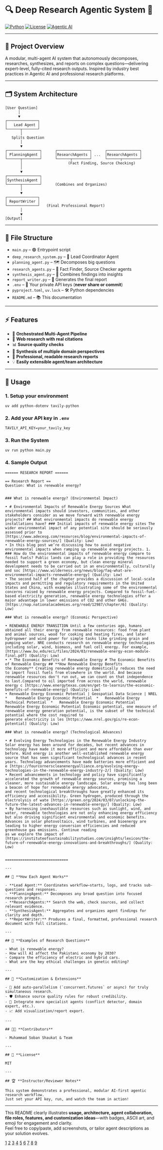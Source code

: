 
# 🔍 Deep Research Agentic System 🚀

[![Python](https://img.shields.io/badge/python-3.9%2B-blue?logo=python)](https://www.python.org/)
[![License](https://img.shields.io/badge/license-MIT-green)](LICENSE)
[![Agentic AI](https://img.shields.io/badge/agentic%20AI-ready-brightgreen)](#)

---

## 🎯 **Project Overview**

A modular, multi-agent AI system that autonomously decomposes, researches, synthesizes, and reports on complex questions—delivering expert-level, fully-cited research outputs. Inspired by industry best practices in Agentic AI and professional research platforms.

---

## 🗂️ **System Architecture**

```
[User Question]
      │
      ▼
┌──────────────┐
│   Lead Agent │
└──────┬───────┘
       │
   Splits Question
       │
       ▼
┌───────────────┐      ┌───────────────┐      ┌───────────────┐
│ PlanningAgent │      │ResearchAgents │ ...  │ResearchAgents │
└──────┬────────┘      └──────┬────────┘      └──────┬────────┘
       │                     (Fact Finding, Source Checking)
       │
       ▼
┌───────────────┐
│SynthesisAgent │
└──────┬────────┘      (Combines and Organizes)
       │
       ▼
┌──────────────┐
│ ReportWriter │
└──────────────┘   (Final Professional Report)
       │
       ▼
[Output]
```

---

## 📁 **File Structure**

- `main.py` – 🟢 Entrypoint script
- `deep_research_system.py` – 🧠 Lead Coordinator Agent
- `planning_agent.py` – 🗺️ Decomposes big questions
- `research_agents.py` – 🔎 Fact Finder, Source Checker agents
- `synthesis_agent.py` – 🧩 Combines findings into insights
- `report_writer.py` – 📝 Generates the final report
- `.env` – 🔑 Your private API keys (**never share or commit**)
- `pyproject.toml`, `uv.lock` – 🛠️ Python dependencies
- `README.md` – 📚 This documentation

---

## ⚡ **Features**

- 🧩 **Orchestrated Multi-Agent Pipeline**
- 🔎 **Web research with real citations**
- 📊 **Source quality checks**
- 🤝 **Synthesis of multiple domain perspectives**
- 📝 **Professional, readable research reports**
- 💡 **Easily extensible agent/team architecture**

---

## 🚀 **Usage**

### 1. **Setup your environment**

```
uv add python-dotenv tavily-python
```

### 2. **Add your API key in `.env`**

```
TAVILY_API_KEY=your_tavily_key
```

### 3. **Run the System**

```
uv run python main.py
```

### 4. **Sample Output**

```
====== RESEARCH REPORT ======

== Research Report ==
Question: What is renewable energy?


### What is renewable energy? (Environmental Impact)

• # Environmental Impacts of Renewable Energy Sources What environmental impacts should investors, communities, and other stakeholders consider as we move forward with renewable energy projects? ## What environmental impacts do renewable energy installations have? ### Initial impacts of renewable energy sites The wider environmental impact of any potential site should be seriously assessed prior to [https://www.adecesg.com/resources/blog/environmental-impacts-of-renewable-energy-sources/] (Quality: Low)
• In this blog post we’re discussing how to avoid negative environmental impacts when ramping up renewable energy projects. 1. ### How do the environmental impacts of renewable energy compare to fossil fuels? Public lands can play a role in providing the resources needed to support a green economy, but clean energy mineral development needs to be carried out in an environmentally, culturally and soc [https://www.wilderness.org/news/blog/faq-what-are-environmental-impacts-renewable-energy] (Quality: Low)
• The second half of the chapter provides a discussion of local-scale impacts and permitting and regulatory requirements in the United States and China, with examples illustrating some of the environmental concerns raised by renewable energy projects. Compared to fossil-fuel-based electricity generation, renewable energy technologies offer a major advantage in lower emissions of CO2 and other GHGs. [https://nap.nationalacademies.org/read/12987/chapter/6] (Quality: Low)

### What is renewable energy? (Economic Perspective)

• RENEWABLE ENERGY TRANSITION Until a few centuries ago, humans obtained all their energy from renewable resources: food from plant and animal sources, wood for cooking and heating fires, and later hydropower and wind power for simple tasks like grinding grain and pumping water. NRE conducts research on renewable energy technologies including solar, wind, biomass, and fuel cell energy. For example, [https://www.bu.edu/eci/files/2024/03/renewable-energy-econ-module-final.pdf] (Quality: Low)      
• * The Economic Benefits of Renewable Energy # The Economic Benefits of Renewable Energy ## **How Renewable Energy Benefits 
the Economy** Creating renewable energy domestically reduces the need to import fossil fuels from elsewhere in the world. And because renewable resources don't run out, we can count on that independence to last.Compared to oil imported from across the world, renewable energy c [https://www.energytexas.com/en/get-to-learnin/the-economic-benefits-of-renewable-energy] (Quality: Low)
• Renewable Energy Economic Potential | Geospatial Data Science | NREL  *    Renewable Energy Economic Potential  *   Renewable Energy Technical Potential  *   Renewable Energy Economic Potential  Renewable Energy Economic Potential Economic potential, one measure of renewable energy generation potential, is the subset of the technical potential where the cost required to 
generate electricity is les [https://www.nrel.gov/gis/re-econ-potential] (Quality: Low)

### What is renewable energy? (Technological Advances)

• # Evolving Energy Technologies in the Renewable Energy Industry Solar energy has been around for decades, but recent advances in technology have made it more efficient and more affordable than ever before. Wind energy is another well-established renewable energy source that has seen significant technological advances in recent years. Technology advancements have made batteries more efficient and e [https://fourcornerscleanenergyalliance.org/evolving-energy-technologies-in-the-renewable-energy-industry-2/] (Quality: Low)
• Recent advancements in technology and policy have significantly accelerated the growth of renewable energy sources, promising a cleaner, more sustainable energy landscape. Solar energy has long been a beacon of hope for renewable energy advocates, 
and recent technological breakthroughs have greatly enhanced its efficiency and accessibility. Green hydrogen, produced through the electrolysis of wate [https://green.org/2024/03/07/unlocking-the-future-the-latest-advances-in-renewable-energy/] (Quality: Low)
• By harnessing inexhaustible resources such as sunlight, wind, and water, renewable technologies are not only enhancing energy efficiency but also driving significant environmental and economic benefits. Advances in solar photovoltaics, wind turbines, and bioenergy are leading to higher energy conversion efficiencies and reduced greenhouse gas emissions. Continue reading 
as we explore the impact of [https://instituteofsustainabilitystudies.com/insights/lexicon/the-future-of-renewable-energy-innovations-and-breakthroughs/] (Quality: Low)


=============================

---

## 🧠 **How Each Agent Works**

- **Lead Agent:** Coordinates workflow—starts, logs, and tracks sub-questions and responses.
- **PlanningAgent:** Decomposes any broad question into focused research prompts.
- **ResearchAgents:** Search the web, check sources, and collect relevant evidence.
- **SynthesisAgent:** Aggregates and organizes agent findings for clarity and depth.
- **ReportWriter:** Produces a final, formatted, professional research document with full citations.

---

## 🧪 **Examples of Research Questions**

- What is renewable energy?
- How will AI affect the Pakistani economy by 2030?
- Compare the efficiency of electric and hybrid cars.
- What are the key ethical challenges in genetic editing?

---

## 🌟 **Customization & Extensions**

- 🔄 Add auto-parallelism (`concurrent.futures` or async) for truly simultaneous research.
- 🛡️ Enhance source quality rules for robust credibility.
- 🔬 Integrate more specialist agents (conflict detector, domain expert, etc.).
- 📈 Add visualization/report export.

---

## 👨‍💻 **Contributors**

- Muhammad Soban Shaukat & Team

---

## 🤝 **License**

MIT

---

## 🏆 **Instructor/Reviewer Notes**

This system demonstrates a professional, modular AI-first agentic research workflow. 
Just set your API key, run, and watch the team in action!  
```

***

This README clearly illustrates **usage, architecture, agent collaboration, file roles, features, and customization ideas**—with badges, ASCII art, and emoji for engagement and clarity.  
Feel free to copy/paste, add screenshots, or tailor agent descriptions as your solution evolves.

[1](https://ppl-ai-file-upload.s3.amazonaws.com/web/direct-files/attachments/images/77906941/427314ad-7ab0-415f-af1a-fac0d87128fb/screencapture-github-panaversity-learn-agentic-ai-blob-main-01-ai-agents-first-projects-DeepSearch-readme-md-20.jpg)
[2](https://ppl-ai-file-upload.s3.amazonaws.com/web/direct-files/attachments/77906941/f3d38187-6ae8-4dc0-b16f-6b79e3b43dcb/uv.lock)
[3](https://ppl-ai-file-upload.s3.amazonaws.com/web/direct-files/attachments/77906941/56721ded-d682-482d-9257-264e34dd9e04/pyproject.toml)
[4](https://ppl-ai-file-upload.s3.amazonaws.com/web/direct-files/attachments/77906941/af5b2b56-0768-40c6-b957-329a19fe3013/main.py)
[5](https://ppl-ai-file-upload.s3.amazonaws.com/web/direct-files/attachments/77906941/7f79bd08-c28b-4098-928c-6f9d3c32d4d7/SOURCES.txt)
[6](https://ppl-ai-file-upload.s3.amazonaws.com/web/direct-files/attachments/77906941/33d59a5c-1291-4b35-911b-ae7dac3f09f3/PKG-INFO)
[7](https://ppl-ai-file-upload.s3.amazonaws.com/web/direct-files/attachments/77906941/b502d8f0-5cbb-4a04-8893-141d1d4880d4/entry_points.txt)
[8](https://ppl-ai-file-upload.s3.amazonaws.com/web/direct-files/attachments/images/77906941/ce9dd8a9-a33a-4624-9634-5a27dc4ced0c/image.jpg)
[9](https://ppl-ai-file-upload.s3.amazonaws.com/web/direct-files/attachments/images/77906941/8797f4e1-f238-4ada-879b-65d33150998f/image.jpg)



